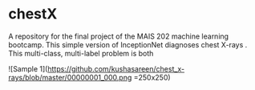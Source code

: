 # chestX

A repository for the final project of the MAIS 202 machine learning bootcamp. This simple version of InceptionNet diagnoses chest X-rays . This multi-class, multi-label problem is both 

![Sample 1](https://github.com/kushasareen/chest_x-rays/blob/master/00000001_000.png =250x250)

